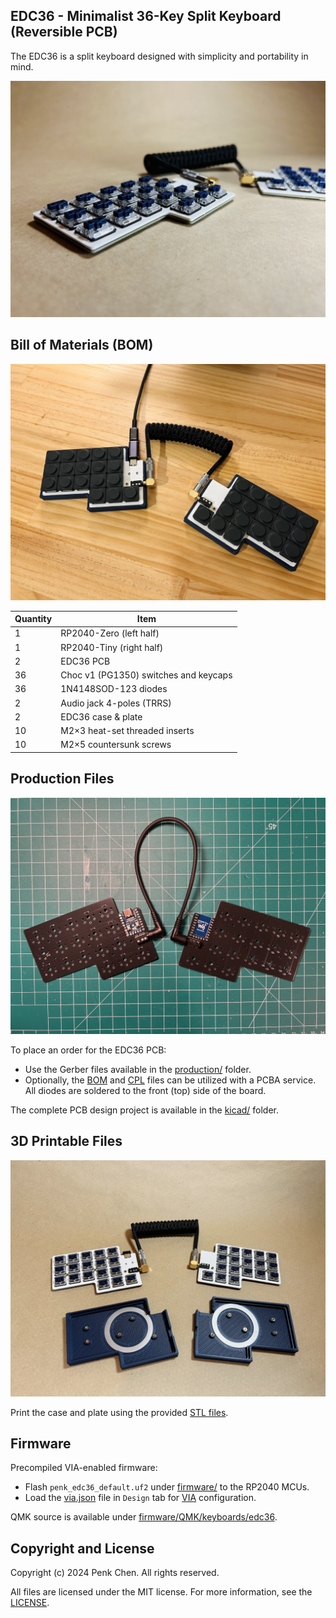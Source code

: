 ## EDC36 - Minimalist 36-Key Split Keyboard (Reversible PCB)

The EDC36 is a split keyboard designed with simplicity and portability in mind. 

![](images/EDC36-thin.jpg)

## Bill of Materials (BOM)

![](images/EDC36-build.jpg)

Quantity | Item
--- | ---
1 | RP2040-Zero (left half)
1 | RP2040-Tiny (right half)
2 | EDC36 PCB
36 | Choc v1 (PG1350) switches and keycaps 
36 | 1N4148SOD-123 diodes
2 | Audio jack 4-poles (TRRS)
2 | EDC36 case & plate
10 | M2×3 heat-set threaded inserts
10 | M2×5 countersunk screws

## Production Files

![](images/EDC36-pcb.jpg)

To place an order for the EDC36 PCB:

- Use the Gerber files available in the [production/](production/) folder.
- Optionally, the [BOM](production/BOM.csv) and [CPL](production/CPL.csv) files can be utilized with a PCBA service. All diodes are soldered to the front (top) side of the board.

The complete PCB design project is available in the [kicad/](kicad/) folder.

## 3D Printable Files

![](images/EDC36-case.jpg)

Print the case and plate using the provided [STL files](case/).

## Firmware

Precompiled VIA-enabled firmware:

- Flash `penk_edc36_default.uf2` under [firmware/](firmware/) to the RP2040 MCUs.
- Load the [via.json](firmware/QMK/keyboards/edc36/via.json) file in `Design` tab for [VIA](https://usevia.app) configuration.

QMK source is available under [firmware/QMK/keyboards/edc36](firmware/QMK/keyboards/edc36).

## Copyright and License
Copyright (c) 2024 Penk Chen. All rights reserved.

All files are licensed under the MIT license. For more information, see the [LICENSE](LICENSE).
